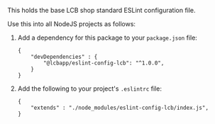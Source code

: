 This holds the base LCB shop standard ESLint configuration file.

Use this into all NodeJS projects as follows:

1. Add a dependency for this package to your `package.json` file:
	```
	{
		"devDependencies" : {
			"@lcbapp/eslint-config-lcb": "^1.0.0",
		}
	}
	```

1. Add the following to your project's `.eslintrc` file:
	```
	{
		"extends" : "./node_modules/eslint-config-lcb/index.js",
	}
	```
